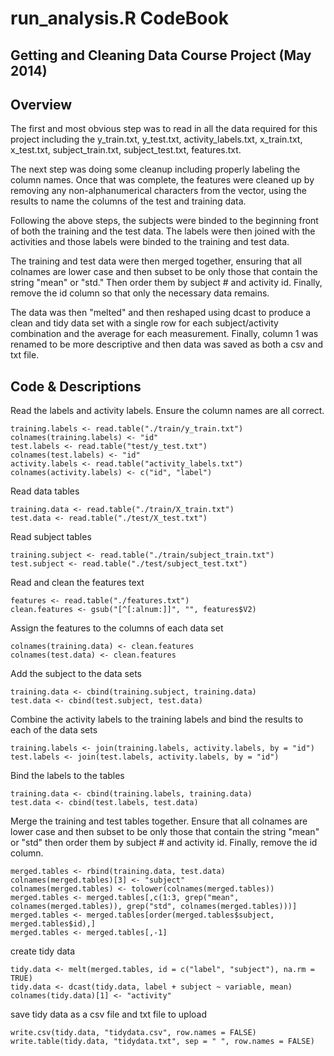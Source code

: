 run_analysis.R CodeBook
========================================================
## Getting and Cleaning Data Course Project (May 2014)

## Overview
The first and most obvious step was to read in all the data required for this project including the y_train.txt, y_test.txt, activity_labels.txt, x_train.txt, x_test.txt, subject_train.txt, subject_test.txt, features.txt.

The next step was doing some cleanup including properly labeling the column names. Once that was complete, the features were cleaned up by removing any non-alphanumerical characters from the vector, using the results to name the columns of the test and training data.

Following the above steps, the subjects were binded to the beginning front of both the training and the test data. The labels were then joined with the activities and those labels were binded to the training and test data. 

The training and test data were then merged together, ensuring that all colnames are lower case and then subset to be only those that contain the string "mean" or "std." Then order them by subject # and activity id. Finally, remove the id column so that only the necessary data remains.

The data was then "melted" and then reshaped using dcast to produce a clean and tidy data set with a single row for each subject/activity combination and the average for each measurement. Finally, column 1 was renamed to be more descriptive and then data was saved as both a csv and txt file.

## Code & Descriptions

Read the labels and activity labels. Ensure the column names are all correct.
```{r}
training.labels <- read.table("./train/y_train.txt")
colnames(training.labels) <- "id"
test.labels <- read.table("test/y_test.txt")
colnames(test.labels) <- "id"
activity.labels <- read.table("activity_labels.txt")
colnames(activity.labels) <- c("id", "label")
```

Read data tables
```{r}
training.data <- read.table("./train/X_train.txt")
test.data <- read.table("./test/X_test.txt")
```

Read subject tables
```{r}
training.subject <- read.table("./train/subject_train.txt")
test.subject <- read.table("./test/subject_test.txt")
```

Read and clean the features text
```{r}
features <- read.table("./features.txt")
clean.features <- gsub("[^[:alnum:]]", "", features$V2)
```

Assign the features to the columns of each data set
```{r}
colnames(training.data) <- clean.features
colnames(test.data) <- clean.features
```

Add the subject to the data sets
```{r}
training.data <- cbind(training.subject, training.data)
test.data <- cbind(test.subject, test.data)
```

Combine the activity labels to the training labels and bind the results to each of the data sets
```{r}
training.labels <- join(training.labels, activity.labels, by = "id")
test.labels <- join(test.labels, activity.labels, by = "id")
```

Bind the labels to the tables
```{r}
training.data <- cbind(training.labels, training.data)
test.data <- cbind(test.labels, test.data)
```

Merge the training and test tables together. Ensure that all colnames are lower case and then subset to be only those that contain the string "mean" or "std" then order them by subject # and activity id. Finally, remove the id column.
```{r}
merged.tables <- rbind(training.data, test.data)
colnames(merged.tables)[3] <- "subject"
colnames(merged.tables) <- tolower(colnames(merged.tables))
merged.tables <- merged.tables[,c(1:3, grep("mean", colnames(merged.tables)), grep("std", colnames(merged.tables)))]
merged.tables <- merged.tables[order(merged.tables$subject, merged.tables$id),]
merged.tables <- merged.tables[,-1]
```

create tidy data
```{r}
tidy.data <- melt(merged.tables, id = c("label", "subject"), na.rm = TRUE)
tidy.data <- dcast(tidy.data, label + subject ~ variable, mean)
colnames(tidy.data)[1] <- "activity"
```

save tidy data as a csv file and txt file to upload
```{r}
write.csv(tidy.data, "tidydata.csv", row.names = FALSE)
write.table(tidy.data, "tidydata.txt", sep = " ", row.names = FALSE)
```